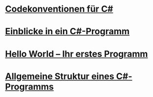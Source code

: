 # [Codekonventionen für C#](coding-conventions.md)
# [Einblicke in ein C#-Programm](index.md)
# [Hello World – Ihr erstes Programm](hello-world-your-first-program.md)
# [Allgemeine Struktur eines C#-Programms](general-structure-of-a-csharp-program.md)

